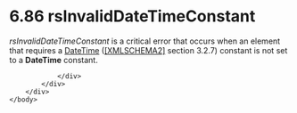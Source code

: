 <html dir="LTR" xmlns:mshelp="http://msdn.microsoft.com/mshelp" xmlns:ddue="http://ddue.schemas.microsoft.com/authoring/2003/5" xmlns:xlink="http://www.w3.org/1999/xlink" xmlns:tool="http://www.microsoft.com/tooltip">
    <head>
        <meta http-equiv="Content-Type" content="text/html; CHARSET=utf-8"></meta>
        <meta name="save" content="history"></meta>
        <title>6.86 rsInvalidDateTimeConstant</title>
        <xml>
            <mshelp:toctitle title="6.86 rsInvalidDateTimeConstant"></mshelp:toctitle>
            <mshelp:rltitle title="[MS-RDL]: rsInvalidDateTimeConstant"></mshelp:rltitle>
            <mshelp:keyword index="A" term="b59d43e2-7594-4e86-807f-22b549a9803a"></mshelp:keyword>
            <mshelp:attr name="DCSext.ContentType" value="open specification"></mshelp:attr>
            <mshelp:attr name="AssetID" value="b59d43e2-7594-4e86-807f-22b549a9803a"></mshelp:attr>
            <mshelp:attr name="TopicType" value="kbRef"></mshelp:attr>
            <mshelp:attr name="DCSext.Title" value="[MS-RDL]: rsInvalidDateTimeConstant" />
        </xml>
    </head>
    <body>
        <div id="header">
            <h1 class="heading">6.86 rsInvalidDateTimeConstant</h1>
        </div>
        <div id="mainSection">
            <div id="mainBody">
                <div id="allHistory" class="saveHistory"></div>
                <div id="sectionSection0" class="section" name="collapseableSection">
                    

<p><i>rsInvalidDateTimeConstant</i> is a critical error that
occurs when an element that requires a <a href="d3b6da93-3935-4a28-8521-268d6f7f9a9d.md">DateTime</a> (<a href="https://go.microsoft.com/fwlink/?LinkId=90610">[XMLSCHEMA2]</a> section
3.2.7) constant is not set to a <b>DateTime</b> constant.</p>


                </div>
            </div>
        </div>
    </body>
</html>